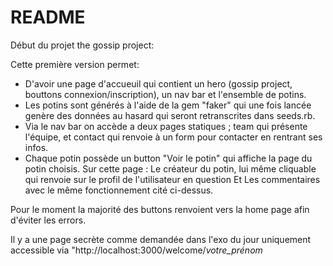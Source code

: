 # README

Début du projet the gossip project:

Cette première version permet:

- D'avoir une page d'accueuil qui contient un hero (gossip project, bouttons connexion/inscription), un nav bar et l'ensemble de potins.
- Les potins sont générés à l'aide de la gem "faker" qui une fois lancée genère des données au hasard qui seront retranscrites dans seeds.rb.
- Via le nav bar on accède a deux pages statiques ; team qui présente l'équipe, et contact qui renvoie à un form pour contacter en rentrant ses infos.
- Chaque potin possède un button "Voir le potin" qui affiche la page du potin choisis.
 Sur cette page :
Le créateur du potin, lui même cliquable qui renvoie sur le profil de l'utilisateur en question
Et Les commentaires avec le même fonctionnement cité ci-dessus.

Pour le moment la majorité des buttons renvoient vers la home page afin d'éviter les errors.

Il y a une page secrète comme demandée dans l'exo du jour uniquement accessible via "http://localhost:3000/welcome/_votre_prénom_
